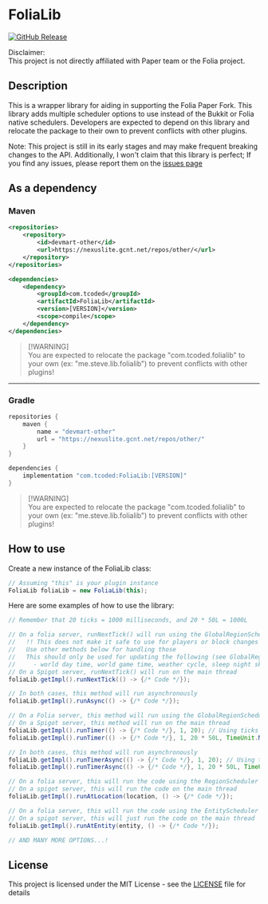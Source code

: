 # FoliaLib
[![GitHub Release](https://img.shields.io/github/release/technicallycoded/FoliaLib.svg?style=flat)]()

Disclaimer:  
This project is not directly affiliated with Paper team or the Folia project.

## Description
This is a wrapper library for aiding in supporting the Folia Paper Fork. This library adds multiple scheduler options to use instead of the Bukkit or Folia native schedulers. Developers are expected to depend on this library and relocate the package to their own to prevent conflicts with other plugins.

Note: This project is still in its early stages and may make frequent breaking changes to the API. Additionally, I won't claim that this library is perfect; If you find any issues, please report them on the [issues page](https://github.com/TechnicallyCoded/FoliaLib/issues)

## As a dependency
### Maven
```xml
<repositories>
    <repository>
        <id>devmart-other</id>
        <url>https://nexuslite.gcnt.net/repos/other/</url>
    </repository>
</repositories>

<dependencies>
    <dependency>
        <groupId>com.tcoded</groupId>
        <artifactId>FoliaLib</artifactId>
        <version>[VERSION]</version>
        <scope>compile</scope>
    </dependency>
</dependencies>
```
> [!WARNING]\
> You are expected to relocate the package "com.tcoded.folialib" to your own (ex: "me.steve.lib.folialib") to prevent conflicts with other plugins!

***

### Gradle
```groovy
repositories {
    maven {
        name = "devmart-other"
        url = "https://nexuslite.gcnt.net/repos/other/"
    }
}

dependencies {
    implementation "com.tcoded:FoliaLib:[VERSION]"
}
```
> [!WARNING]\
> You are expected to relocate the package "com.tcoded.folialib" to your own (ex: "me.steve.lib.folialib") to prevent conflicts with other plugins!

## How to use
Create a new instance of the FoliaLib class:
```java
// Assuming "this" is your plugin instance
FoliaLib foliaLib = new FoliaLib(this);
```
Here are some examples of how to use the library:
```java
// Remember that 20 ticks = 1000 milliseconds, and 20 * 50L = 1000L

// On a folia server, runNextTick() will run using the GlobalRegionScheduler
//   !! This does not make it safe to use for players or block changes !!
//   Use other methods below for handling those
//   This should only be used for updating the following (see GlobalRegionScheduler.java for more info)
//     - world day time, world game time, weather cycle, sleep night skipping, executing commands for console, and other misc
// On a Spigot server, runNextTick() will run on the main thread
foliaLib.getImpl().runNextTick(() -> {/* Code */});

// In both cases, this method will run asynchronously
foliaLib.getImpl().runAsync(() -> {/* Code */});

// On a Folia server, this method will run using the GlobalRegionScheduler
// On a Spigot server, this method will run on the main thread
foliaLib.getImpl().runTimer(() -> {/* Code */}, 1, 20); // Using ticks
foliaLib.getImpl().runTimer(() -> {/* Code */}, 1, 20 * 50L, TimeUnit.MILLISECONDS); // Using TimeUnit

// In both cases, this method will run asynchronously
foliaLib.getImpl().runTimerAsync(() -> {/* Code */}, 1, 20); // Using ticks
foliaLib.getImpl().runTimerAsync(() -> {/* Code */}, 1, 20 * 50L, TimeUnit.MILLISECONDS); // Using TimeUnit

// On a folia server, this will run the code using the RegionScheduler that is appropriate for the location
// On a spigot server, this will run the code on the main thread
foliaLib.getImpl().runAtLocation(location, () -> {/* Code */});

// On a folia server, this will run the code using the EntityScheduler that is appropriate for the entity
// On a spigot server, this will just run the code on the main thread
foliaLib.getImpl().runAtEntity(entity, () -> {/* Code */});

// AND MANY MORE OPTIONS...!
```

## License
This project is licensed under the MIT License - see the [LICENSE](LICENSE) file for details
